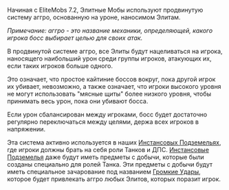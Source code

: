 Начиная с EliteMobs 7.2, Элитные Мобы используют продвинутую систему аггро, основанную на уроне, наносимом Элитам.

*Примечание: аггро - это название механики, определяющей, какого игрока босс выбирает целью для своих атак.*

В продвинутой системе аггро, все Элиты будут нацеливаться на игрока, наносящего наибольший урон среди группы игроков,
атакующих их, если таких игроков больше одного.

Это означает, что простое кайтиние боссов вокруг, пока другой игрок их убивает, невозможно, а также означает, что игроки
высокого уровня не могут использовать "мясные щиты" более низкого уровня, чтобы принимать весь урон, пока они убивают
босса.

Если урон сбалансирован между игроками, босс будет достаточно регулярно переключаться между целями, держа всех игроков в
напряжении.

Эта система активно используется в
наших [Инстансовых Подземельях]($language$/elitemobs/instanced_dungeon_difficulty.md), где игроки должны брать на себя
роли Танков и ДПС. [Инстансовые Подземелья]($language$/elitemobs/instanced_dungeon_difficulty.md) даже будут иметь
предметы с добычи, которые были созданы специально для ролей Танка. Эти предметы с добычи будут иметь специальное
зачарование под названием [Громкие Удары]($language$/elitemobs/custom_enchantments_list.md&section=loud-strikes),
которое будет привлекать аггро любых Элитов, которых поразит игрок.
